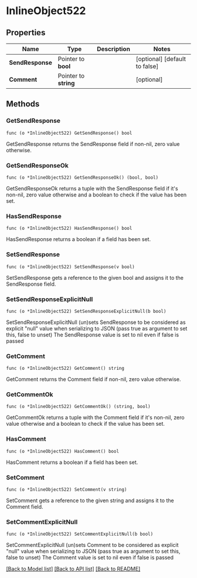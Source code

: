 # InlineObject522

## Properties

Name | Type | Description | Notes
------------ | ------------- | ------------- | -------------
**SendResponse** | Pointer to **bool** |  | [optional] [default to false]
**Comment** | Pointer to **string** |  | [optional] 

## Methods

### GetSendResponse

`func (o *InlineObject522) GetSendResponse() bool`

GetSendResponse returns the SendResponse field if non-nil, zero value otherwise.

### GetSendResponseOk

`func (o *InlineObject522) GetSendResponseOk() (bool, bool)`

GetSendResponseOk returns a tuple with the SendResponse field if it's non-nil, zero value otherwise
and a boolean to check if the value has been set.

### HasSendResponse

`func (o *InlineObject522) HasSendResponse() bool`

HasSendResponse returns a boolean if a field has been set.

### SetSendResponse

`func (o *InlineObject522) SetSendResponse(v bool)`

SetSendResponse gets a reference to the given bool and assigns it to the SendResponse field.

### SetSendResponseExplicitNull

`func (o *InlineObject522) SetSendResponseExplicitNull(b bool)`

SetSendResponseExplicitNull (un)sets SendResponse to be considered as explicit "null" value
when serializing to JSON (pass true as argument to set this, false to unset)
The SendResponse value is set to nil even if false is passed
### GetComment

`func (o *InlineObject522) GetComment() string`

GetComment returns the Comment field if non-nil, zero value otherwise.

### GetCommentOk

`func (o *InlineObject522) GetCommentOk() (string, bool)`

GetCommentOk returns a tuple with the Comment field if it's non-nil, zero value otherwise
and a boolean to check if the value has been set.

### HasComment

`func (o *InlineObject522) HasComment() bool`

HasComment returns a boolean if a field has been set.

### SetComment

`func (o *InlineObject522) SetComment(v string)`

SetComment gets a reference to the given string and assigns it to the Comment field.

### SetCommentExplicitNull

`func (o *InlineObject522) SetCommentExplicitNull(b bool)`

SetCommentExplicitNull (un)sets Comment to be considered as explicit "null" value
when serializing to JSON (pass true as argument to set this, false to unset)
The Comment value is set to nil even if false is passed

[[Back to Model list]](../README.md#documentation-for-models) [[Back to API list]](../README.md#documentation-for-api-endpoints) [[Back to README]](../README.md)


